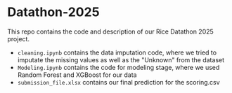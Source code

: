 # Datathon-2025
This repo contains the code and description of our Rice Datathon 2025 project. 

- `cleaning.ipynb` contains the data imputation code, where we tried to imputate the missing values as well as the "Unknown" from the dataset
- `Modeling.ipynb` contains the code for modeling stage, where we used Random Forest and XGBoost for our data
- `submission_file.xlsx` contains our final prediction for the scoring.csv
